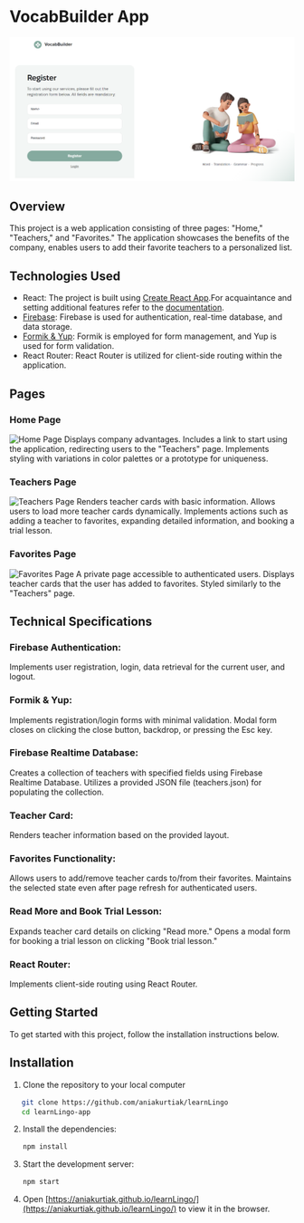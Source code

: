 # VocabBuilder App

![VocabBuilder Website](../assets/Register.png)


## Overview

This project is a web application consisting of three pages: "Home," "Teachers," and "Favorites." The application showcases the benefits of the company, enables users to add their favorite teachers to a personalized list.

## Technologies Used

- React: The project is built using [Create React App](https://github.com/facebook/create-react-app).For acquaintance
and setting additional features refer to the [documentation](https://facebook.github.io/create-react-app/docs/getting-started).
- [Firebase](https://firebase.google.com/docs/reference): Firebase is used for authentication, real-time database, and data storage.
- [Formik & Yup](https://formik.org/): Formik is employed for form management, and Yup is used for form validation.
- React Router: React Router is utilized for client-side routing within the application.

## Pages

### Home Page
![Home Page](./assets/image.jpg)
Displays company advantages.
Includes a link to start using the application, redirecting users to the "Teachers" page.
Implements styling with variations in color palettes or a prototype for uniqueness.

### Teachers Page
![Teachers Page](./assets/teachers1.jpg)
Renders teacher cards with basic information.
Allows users to load more teacher cards dynamically.
Implements actions such as adding a teacher to favorites, expanding detailed information, and booking a trial lesson.


### Favorites Page
![Favorites Page](./assets/favorites1.jpg)
A private page accessible to authenticated users.
Displays teacher cards that the user has added to favorites.
Styled similarly to the "Teachers" page.

## Technical Specifications

### Firebase Authentication:
Implements user registration, login, data retrieval for the current user, and logout.

### Formik & Yup:
Implements registration/login forms with minimal validation.
Modal form closes on clicking the close button, backdrop, or pressing the Esc key.

### Firebase Realtime Database:
Creates a collection of teachers with specified fields using Firebase Realtime Database.
Utilizes a provided JSON file (teachers.json) for populating the collection.

### Teacher Card:
Renders teacher information based on the provided layout.

### Favorites Functionality:
Allows users to add/remove teacher cards to/from their favorites.
Maintains the selected state even after page refresh for authenticated users.

### Read More and Book Trial Lesson:
Expands teacher card details on clicking "Read more."
Opens a modal form for booking a trial lesson on clicking "Book trial lesson."

### React Router:
Implements client-side routing using React Router.

## Getting Started

To get started with this project, follow the installation instructions below.

## Installation

1. Clone the repository to your local computer
```bash
   git clone https://github.com/aniakurtiak/learnLingo
   cd learnLingo-app
   ```
2. Install the dependencies:
   ```bash
   npm install
   ```
3. Start the development server:
   ```bash
   npm start
   ``` 
4. Open
   [https://aniakurtiak.github.io/learnLingo/](https://aniakurtiak.github.io/learnLingo/)
   to view it in the browser.

